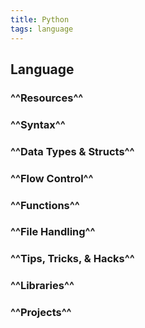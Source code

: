 ```yaml
---
title: Python
tags: language
---
```


## **Language**
### ^^Resources^^
### ^^Syntax^^
### ^^Data Types & Structs^^
### ^^Flow Control^^
### ^^Functions^^
### ^^File Handling^^
### ^^Tips, Tricks, & Hacks^^
### ^^Libraries^^
### ^^Projects^^
#
